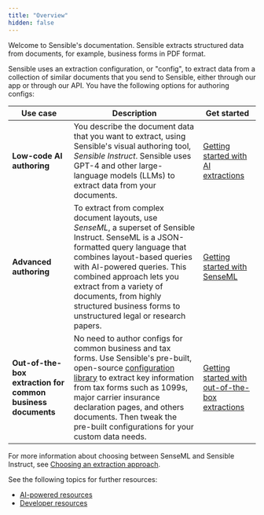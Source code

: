 ```yaml
---
title: "Overview"
hidden: false
---
```


Welcome to Sensible's documentation. Sensible extracts structured data from documents, for example,  business forms in PDF format. 

Sensible uses an extraction configuration, or "config",  to extract data from a collection of similar documents that you send to Sensible, either through our app or through our API. You have the following options for authoring configs:

| Use case                                                    | Description                                                  | Get started                                                  |
| ----------------------------------------------------------- | ------------------------------------------------------------ | ------------------------------------------------------------ |
| **Low-code AI authoring**                                   | You describe the document data that you want to extract, using Sensible's visual authoring tool, *Sensible Instruct*. Sensible uses GPT-4 and other large-language models (LLMs) to extract data from your documents. | [Getting started with AI extractions](doc:getting-started-ai) |
| **Advanced authoring**                                      | To extract from complex document layouts, use *SenseML*, a superset of Sensible Instruct. SenseML is a JSON-formatted query language that combines layout-based queries with AI-powered queries. This combined approach lets you extract from a variety of documents, from highly structured business forms to unstructured legal or research papers. | [Getting started with SenseML](doc:getting-started)          |
| **Out-of-the-box extraction for common business documents** | No need to author configs for common business and tax forms. Use Sensible's pre-built, open-source [configuration library](https://github.com/sensible-hq/sensible-configuration-library/) to extract key information from tax forms such as 1099s, major carrier insurance declaration pages, and others documents. Then tweak the pre-built configurations for your custom data needs. | [Getting started with out-of-the-box extractions](doc:excel-quickstart) |

For more information about choosing between SenseML and Sensible Instruct, see [Choosing an extraction approach](doc:author).

See the following topics for further resources:

- [AI-powered resources](doc:no-code)
- [Developer resources](doc:developer)

